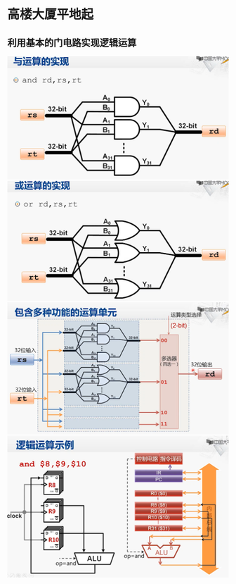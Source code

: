 # **高楼大厦平地起**

## 利用基本的门电路实现逻辑运算
![](images/2022-02-08-07-31-35.png)
![](images/2022-02-08-07-32-04.png)
![](images/2022-02-08-07-33-41.png)
![](images/2022-02-08-07-35-08.png)
